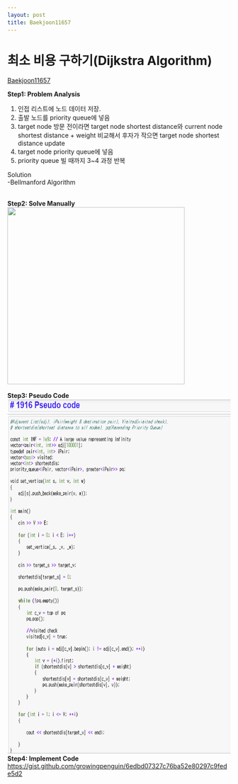 ```yaml
---
layout: post
title: Baekjoon11657
---
```



# 최소 비용 구하기(Dijkstra Algorithm) #
[Baekjoon11657](https://www.acmicpc.net/problem/11657)

**Step1: Problem Analysis**<br/>
1. 인접 리스트에 노드 데이터 저장. <br/>
2. 출발 노드를 priority queue에 넣음 <br/>
3. target node 방문 전이라면 target node shortest distance와 current node shortest distance + weight 비교해서 후자가 작으면 target node shortest distance update  <br/>
4. target node priority queue에 넣음 <br/>
5. priority queue 빌 때까지 3~4 과정 반복 
  
Solution<br/>
-Bellmanford Algorithm<br/>
<br/>

**Step2: Solve Manually**<br/>
<img src="/_images/Baek1916.png" width="400" height="400">

**Step3: Pseudo Code**<br/>
<img src="/_images/Baek1916_1.png" width="650" height="800">
<br/>
**Step4: Implement Code** <br/> 
https://gist.github.com/growingpenguin/6edbd07327c76ba52e80297c9fede5d2

